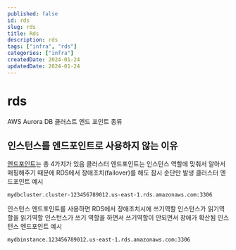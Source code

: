 ```yaml
---
published: false
id: rds
slug: rds
title: Rds
description: rds
tags: ["infra", "rds"]
categories: ["infra"]
createdDate: 2024-01-24
updatedDate: 2024-01-24
---
```


# rds

AWS Aurora DB 클러스트 엔드 포인트 종류

## 인스턴스를 엔드포인트로 사용하지 않는 이유
[엔드포인트]는 총 4가지가 있음
클러스터 엔드포인트는 인스턴스 역할에 맞춰서 알아서 매핑해주기 때문에 
RDS에서 장애조치(failover)를 해도 잠시 순단만 발생
클러스터 엔드포인트 예시
```
mydbcluster.cluster-123456789012.us-east-1.rds.amazonaws.com:3306
```

인스턴스 엔드포인트를 사용하면 RDS에서 장애조치시에 쓰기역할 인스턴스가 읽기역할을
읽기역할 인스턴스가 쓰기 역할을 하면서 쓰기역할이 안되면서 장애가 확산됨
인스턴스 엔드포인트 예시
```
mydbinstance.123456789012.us-east-1.rds.amazonaws.com:3306
```


[엔드포인트]: https://repost.aws/ko/articles/ARuYsuzQNoRUmO_pKbkKNFIA/aws-aurora-db-%ED%81%B4%EB%9F%AC%EC%8A%A4%ED%84%B0-%EC%97%94%EB%93%9C%ED%8F%AC%EC%9D%B8%ED%8A%B8-%EC%97%B0%EA%B2%B0-%EC%A2%85%EB%A5%98-4-%EA%B0%80%EC%A7%80

